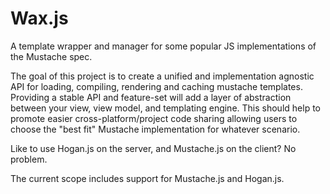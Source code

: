 Wax.js
===

A template wrapper and manager for some popular JS implementations of the Mustache spec.

The goal of this project is to create a unified and implementation agnostic API for loading, compiling, rendering and caching mustache templates.  Providing a stable API and feature-set will add a layer of abstraction between your view, view model, and templating engine.  This should help to promote easier cross-platform/project code sharing allowing users to choose the "best fit" Mustache implementation for whatever scenario.  

Like to use Hogan.js on the server, and Mustache.js on the client?  No problem.



The current scope includes support for Mustache.js and Hogan.js.

